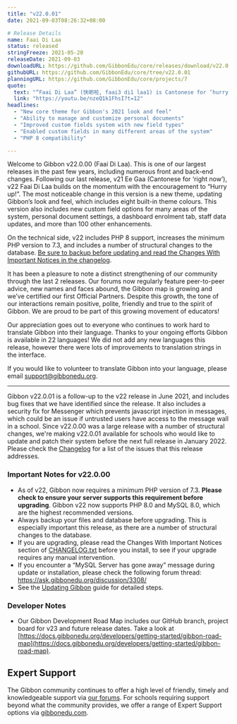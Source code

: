 ```yaml
---
title: "v22.0.01"
date: 2021-09-03T08:26:32+08:00

# Release Details
name: Faai Di Laa
status: released
stringFreeze: 2021-05-20
releaseDate: 2021-09-03
downloadURL: https://github.com/GibbonEdu/core/releases/download/v22.0.01/GibbonEduCore-InstallBundle.zip
githubURL: https://github.com/GibbonEdu/core/tree/v22.0.01
planningURL: https://github.com/GibbonEdu/core/projects/7
quote:
  text: "“Faai Di Laa” (快啲啦, faai3 di1 laa1) is Cantonese for ‘hurry up’ or ‘go faster’, and is used to communicate a need for speed. This might be used with a bus or taxi driver, an employee or someone on the street, but may be perceived as impolite."
  link: "https://youtu.be/nzeQ1k1FhsI?t=12"
headlines:
  - "New core theme for Gibbon's 2021 look and feel"
  - "Ability to manage and customize personal documents"
  - "Improved custom fields system with new field types"
  - "Enabled custom fields in many different areas of the system"
  - "PHP 8 compatibility"

---
```


Welcome to Gibbon v22.0.00 (Faai Di Laa). This is one of our largest releases in the past few years, including numerous front and back-end changes. Following our last release, v21 Ee Gaa (Cantonese for ‘right now’), v22 Faai Di Laa builds on the momentum with the encouragement to “Hurry up!”. The most noticeable change in this version is a new theme, updating Gibbon’s look and feel, which includes eight built-in theme colours. This version also includes new custom field options for many areas of the system, personal document settings, a dashboard enrolment tab, staff data updates, and more than 100 other enhancements.

On the technical side, v22 includes PHP 8 support, increases the minimum PHP version to 7.3, and includes a number of structural changes to the database. <u>Be sure to backup before updating and read the Changes With Important Notices in the changelog</u>.

It has been a pleasure to note a distinct strengthening of our community through the last 2 releases. Our forums now regularly feature peer-to-peer advice, new names and faces abound, the Gibbon map is growing and we’ve certified our first Official Partners. Despite this growth, the tone of our interactions remain positive, polite, friendly and true to the spirit of Gibbon. We are proud to be part of this growing movement of educators!

Our appreciation goes out to everyone who continues to work hard to translate Gibbon into their language. Thanks to your ongoing efforts Gibbon is available in 22 languages! We did not add any new languages this release, however there were lots of improvements to translation strings in the interface.

If you would like to volunteer to translate Gibbon into your language, please email [support@gibbonedu.org](mailto:support@gibbonedu.org).

<hr>

Gibbon v22.0.01 is a follow-up to the v22 release in June 2021, and includes bug fixes that we have identified since the release. It also includes a security fix for Messenger which prevents javascript injection in messages, which could be an issue if untrusted users have access to the message wall in a school. Since v22.0.00 was a large release with a number of structural changes, we're making v22.0.01 available for schools who would like to update and patch their system before the next full release in January 2022. Please check the [Changelog](https://github.com/GibbonEdu/core/blob/v22.0.01/CHANGELOG.txt) for a list of the issues that this release addresses.


### Important Notes for v22.0.00

- As of v22, Gibbon now requires a minimum PHP version of 7.3. **Please check to ensure your server supports this requirement before upgrading**. Gibbon v22 now supports PHP 8.0 and MySQL 8.0, which are the highest recommended versions.
- Always backup your files and database before upgrading. This is especially important this release, as there are a number of structural changes to the database.
- If you are upgrading, please read the Changes With Important Notices section of [CHANGELOG.txt](https://github.com/GibbonEdu/core/blob/v22.0.01/CHANGELOG.txt) before you install, to see if your upgrade requires any manual intervention.
- If you encounter a “MySQL Server has gone away” message during update or installation, please check the following forum thread: https://ask.gibbonedu.org/discussion/3308/
- See the [Updating Gibbon](https://docs.gibbonedu.org/administrators/getting-started/updating-gibbon/) guide for detailed steps.

### Developer Notes

- Our Gibbon Development Road Map includes our GitHub branch, project board for v23 and future release dates. Take a look at [https://docs.gibbonedu.org/developers/getting-started/gibbon-road-map](https://docs.gibbonedu.org/developers/getting-started/gibbon-road-map).

## Expert Support
The Gibbon community continues to offer a high level of friendly, timely and knowledgeable support via [our forums](https://ask.gibbonedu.org/). For schools requiring support beyond what the community provides, we offer a range of Expert Support options via [gibbonedu.com](http://gibbonedu.com).
